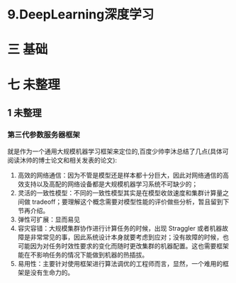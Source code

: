# 9.DeepLearning深度学习

# 三 基础

# 七 未整理

## 1 未整理
### 第三代参数服务器框架
就是作为一个通用大规模机器学习框架来定位的,百度少帅李沐总结了几点(具体可阅读沐帅的博士论文和相关发表的论文):
1. 高效的网络通信：因为不管是模型还是样本都十分巨大，因此对网络通信的高效支持以及高配的网络设备都是大规模机器学习系统不可缺少的；
2. 灵活的一致性模型：不同的一致性模型其实是在模型收敛速度和集群计算量之间做 tradeoff；要理解这个概念需要对模型性能的评价做些分析，暂且留到下节再介绍。
3. 弹性可扩展：显而易见
4. 容灾容错：大规模集群协作进行计算任务的时候，出现 Straggler 或者机器故障是非常常见的事，因此系统设计本身就要考虑到应对；没有故障的时候，也可能因为对任务时效性要求的变化而随时更改集群的机器配置。这也需要框架能在不影响任务的情况下能做到机器的热插拔。
5. 易用性：主要针对使用框架进行算法调优的工程师而言，显然，一个难用的框架是没有生命力的。